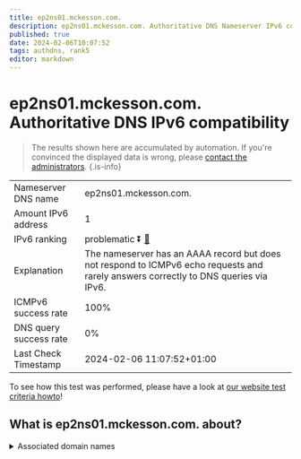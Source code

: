 ```yaml
---
title: ep2ns01.mckesson.com.
description: ep2ns01.mckesson.com. Authoritative DNS Nameserver IPv6 compatibility
published: true
date: 2024-02-06T10:07:52
tags: authdns, rank5
editor: markdown
---
```


# ep2ns01.mckesson.com. Authoritative DNS IPv6 compatibility

> The results shown here are accumulated by automation. If you're convinced the displayed data is wrong, please [contact the administrators](/howto/chat). 
{.is-info}




|   |   |
| - | - |
| Nameserver DNS name | ep2ns01.mckesson.com.
| Amount IPv6 address | 1
| IPv6 ranking | problematic :arrow_double_down: [🔗](/howto/ranking) |
| Explanation | The nameserver has an AAAA record but does not respond to ICMPv6 echo requests and rarely answers correctly to DNS queries via IPv6. |
| ICMPv6 success rate | 100%|
| DNS query success rate | 0% |
| Last Check Timestamp | 2024-02-06 11:07:52+01:00 |

To see how this test was performed, please have a look at [our website test criteria howto](/howto/testcriteria/authdns)!


## What is ep2ns01.mckesson.com. about?






<details>
<summary>Associated domain names</summary>

www.mckesson.com

</details>
